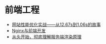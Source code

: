 # 前端工程

- [网站性能优化实战——从12.67s到1.06s的故事](https://juejin.im/post/5b6fa8c86fb9a0099910ac91)
- [Nginx与前端开发](https://juejin.im/post/5bacbd395188255c8d0fd4b2)
- [从头开始，彻底理解服务端渲染原理](https://juejin.im/post/5d1fe6be51882579db031a6d)
